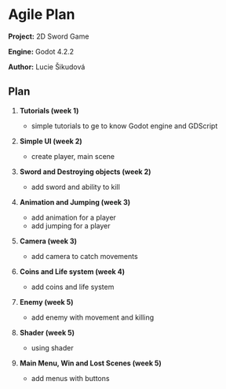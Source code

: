 # Agile Plan

**Project:** 2D Sword Game

**Engine:** Godot 4.2.2 

**Author:** Lucie Šikudová

## Plan

1. **Tutorials (week 1)**
    - simple tutorials to ge to know Godot engine and GDScript

2. **Simple UI (week 2)**
    - create player, main scene

3. **Sword and Destroying objects (week 2)**
    - add sword and ability to kill

4. **Animation and Jumping (week 3)**
    - add animation for a player
    - add jumping for a player

5. **Camera (week 3)**
    - add camera to catch movements

6. **Coins and Life system (week 4)**
    - add coins and life system

7. **Enemy (week 5)**
    - add enemy with movement and killing

8. **Shader (week 5)**
    - using shader

9. **Main Menu, Win and Lost Scenes (week 5)**
    - add menus with buttons
